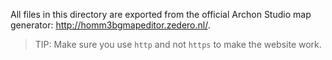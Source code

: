All files in this directory are exported from the official Archon Studio map generator: http://homm3bgmapeditor.zedero.nl/.

> TIP: Make sure you use `http` and not `https` to make the website work.
